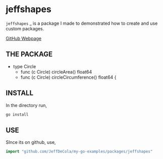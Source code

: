 # jeffshapes

`jeffshapes` _ is a package I made to demonstrated how to create
and use custom packages.

[GitHub Webpage](https://jeffdecola.github.io/my-go-examples/)

## THE PACKAGE

* type Circle
  * func (c Circle) circleArea() float64
  * func (c Circle) circleCircumference() float64 {

## INSTALL

In the directory run,

```bash
go install
```

## USE

SInce its on github, use,

```go
import "github.com/JeffDeCola/my-go-examples/packages/jeffshapes"
```


